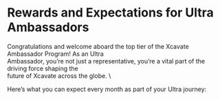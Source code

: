 # Rewards and Expectations for Ultra Ambassadors

Congratulations and welcome aboard the top tier of the Xcavate Ambassador Program! As an Ultra\
Ambassador, you’re not just a representative, you’re a vital part of the driving force shaping the\
future of Xcavate across the globe.\


Here’s what you can expect every month as part of your Ultra journey:

